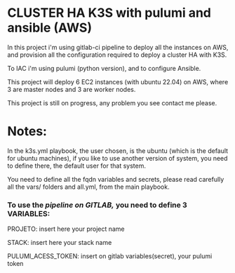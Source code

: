 
# CLUSTER HA K3S with pulumi and ansible (AWS)

In this project i'm using gitlab-ci pipeline to deploy all the instances on AWS, and provision all the configuration required to deploy a cluster HA with K3S.

To IAC i'm using pulumi (python version), and to configure Ansible.

This project will deploy 6 EC2 instances (with ubuntu 22.04) on AWS, where 3 are master nodes and 3 are worker nodes.

This project is still on progress, any problem you see contact me please.

# Notes:

In the k3s.yml playbook, the user chosen, is the ubuntu (which is the default for ubuntu machines), if you like to use another version of system, you need to define there, the default user for that system.

You need to define all the fqdn variables and secrets, please read carefully all the vars/ folders and all.yml, from the main playbook.

### To use the ***pipeline on GITLAB,*** you need to define 3 VARIABLES:

PROJETO: insert here your project name

STACK: insert here your stack name

PULUMI_ACESS_TOKEN: insert on gitlab variables(secret), your pulumi token
